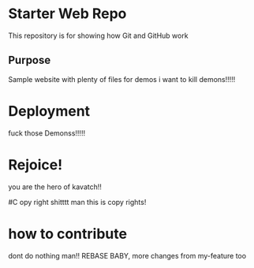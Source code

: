 # Starter Web Repo

This repository is for showing how Git and GitHub work

## Purpose

Sample website with plenty of files for demos i want to kill demons!!!!!

# Deployment
fuck those Demonss!!!!!

# Rejoice!
you are the hero of kavatch!!

#C opy right
shitttt man this is copy rights!

# how to contribute
dont do nothing man!! REBASE BABY, more changes from my-feature too